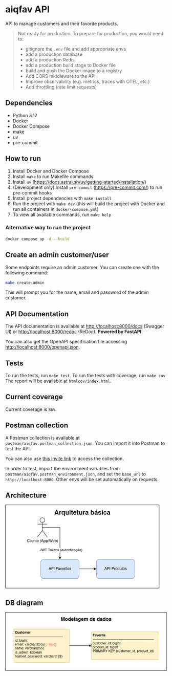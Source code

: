 # aiqfav API
API to manage customers and their favorite products.

> Not ready for production. To prepare for production, you would need to:
> - gitignore the `.env` file and add appropriate envs
> - add a production database
> - add a production Redis
> - add a production build stage to Docker file
> - build and push the Docker image to a registry
> - Add CORS middleware to the API
> - Improve observability (e.g. metrics, traces with OTEL, etc.)
> - Add throttling (rate limit requests)


## Dependencies

- Python 3.12
- Docker
- Docker Compose
- make
- uv
- pre-commit

## How to run

1. Install Docker and Docker Compose
2. Install `make` to run Makefile commands
3. Install `uv` (https://docs.astral.sh/uv/getting-started/installation/)
4. (Development only) Install `pre-commit` (https://pre-commit.com/) to run pre-commit hooks
5. Install project dependencies with `make install`
6. Run the project with `make dev` (this will build the project with Docker and run all containers in `docker-compose.yml`)
7. To view all available commands, run `make help`

### Alternative way to run the project
```bash
docker compose up -d --build
```

## Create an admin customer/user
Some endpoints require an admin customer. You can create one with the following command:
```bash
make create-admin
```

This will prompt you for the name, email and password of the admin customer.


## API Documentation
The API documentation is available at [http://localhost:8000/docs](http://localhost:8000/docs) (Swagger UI)
or [http://localhost:8000/redoc](http://localhost:8000/redoc) (ReDoc). **Powered by FastAPI**.

You can also get the OpenAPI specification file accessing [http://localhost:8000/openapi.json](http://localhost:8000/openapi.json).


## Tests
To run the tests, run `make test`.
To run the tests with coverage, run `make cov` The report will be available at `htmlcov/index.html`.


## Current coverage
Current coverage is `86%`.


## Postman collection
A Postman collection is available at `postman/aiqfav.postman_collection.json`.
You can import it into Postman to test the API.

You can also use [this invite link](https://app.getpostman.com/join-team?invite_code=5b3414e4715f76314c0b0e75967afe3705fb41be21b2da2481a9b90144537265&target_code=63f0fc0df654bb5d0ae9ca8fee5c236e) to access the collection.

In order to test, import the environment variables from `postman/aiqfav.postman_environment.json`,
and set the `base_url` to `http://localhost:8000`. Other envs will be set automatically on requests.


## Architecture

![Architecture](./imgs/aiqfav_arq.drawio.png)


## DB diagram

![DB diagram](./imgs/aiqfav_modelagem.drawio.png)
